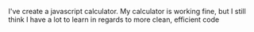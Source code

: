 I've create a javascript calculator. My calculator is working fine, but I still think I have a lot to learn in regards to more clean, efficient code